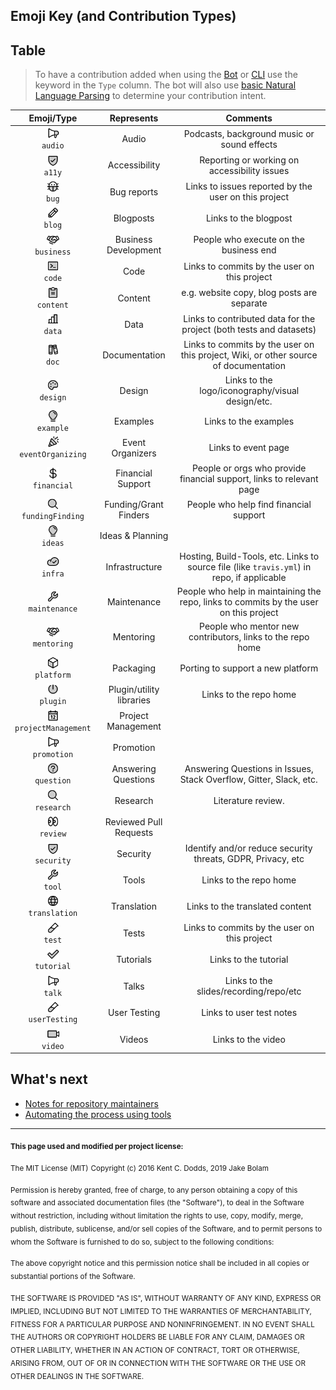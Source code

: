 ## Emoji Key (and Contribution Types)

## Table

> To have a contribution added when using the [Bot](https://github.com/all-contributors/all-contributors/blob/main/docs/bot/overview.md) or [CLI](https://github.com/all-contributors/all-contributors/blob/main/docs/cli/overview.md) use the keyword in the `Type` column. The bot will also use [basic Natural Language Parsing](https://github.com/all-contributors/app/blob/main/lib/parse-comment.js) to determine your contribution intent.

Emoji/Type | Represents | Comments |
:---: | :---: | :---: |
<img src="../assets/icons/megaphone.svg" alt="Audio" width="20" height="20" style="vertical-align: middle;"> <br /> `audio` | Audio | Podcasts, background music or sound effects |
<img src="../assets/icons/shield-check.svg" alt="Accessibility" width="20" height="20" style="vertical-align: middle;"> <br /> `a11y` | Accessibility | Reporting or working on accessibility issues |
<img src="../assets/icons/bug.svg" alt="Bug reports" width="20" height="20" style="vertical-align: middle;"> <br /> `bug` | Bug reports | Links to issues reported by the user on this project |
<img src="../assets/icons/file-text.svg" alt="Blogposts" width="20" height="20" style="vertical-align: middle;"> <br /> `blog` | Blogposts | Links to the blogpost |
<img src="../assets/icons/handshake.svg" alt="Business Development" width="20" height="20" style="vertical-align: middle;"> <br /> `business` | Business Development | People who execute on the business end |
<img src="../assets/icons/terminal.svg" alt="Code" width="20" height="20" style="vertical-align: middle;"> <br /> `code` | Code | Links to commits by the user on this project |
<img src="../assets/icons/clipboard-text.svg" alt="Content" width="20" height="20" style="vertical-align: middle;"> <br /> `content` | Content | e.g. website copy, blog posts are separate |
<img src="../assets/icons/chart-bar.svg" alt="Data" width="20" height="20" style="vertical-align: middle;"> <br /> `data` | Data | Links to contributed data for the project (both tests and datasets) |
<img src="../assets/icons/books.svg" alt="Documentation" width="20" height="20" style="vertical-align: middle;"> <br /> `doc` | Documentation | Links to commits by the user on this project, Wiki, or other source of documentation |
<img src="../assets/icons/palette.svg" alt="Design" width="20" height="20" style="vertical-align: middle;"> <br /> `design` | Design | Links to the logo/iconography/visual design/etc. |
<img src="../assets/icons/lightbulb.svg" alt="Examples" width="20" height="20" style="vertical-align: middle;"> <br /> `example` | Examples | Links to the examples |
<img src="../assets/icons/party-popper.svg" alt="Event Organizers" width="20" height="20" style="vertical-align: middle;"> <br /> `eventOrganizing` | Event Organizers | Links to event page |
<img src="../assets/icons/currency-dollar.svg" alt="Financial Support" width="20" height="20" style="vertical-align: middle;"> <br /> `financial` | Financial Support | People or orgs who provide financial support, links to relevant page |
<img src="../assets/icons/magnifying-glass.svg" alt="Funding/Grant Finders" width="20" height="20" style="vertical-align: middle;"> <br /> `fundingFinding` | Funding/Grant Finders | People who help find financial support |
<img src="../assets/icons/lightbulb.svg" alt="Ideas & Planning" width="20" height="20" style="vertical-align: middle;"> <br /> `ideas` | Ideas & Planning | |
<img src="../assets/icons/server.svg" alt="Infrastructure" width="20" height="20" style="vertical-align: middle;"> <br /> `infra` | Infrastructure | Hosting, Build-Tools, etc. Links to source file (like `travis.yml`) in repo, if applicable |
<img src="../assets/icons/wrench.svg" alt="Maintenance" width="20" height="20" style="vertical-align: middle;"> <br /> `maintenance` | Maintenance | People who help in maintaining the repo, links to commits by the user on this project |
<img src="../assets/icons/handshake.svg" alt="Mentoring" width="20" height="20" style="vertical-align: middle;"> <br /> `mentoring` | Mentoring | People who mentor new contributors, links to the repo home |
<img src="../assets/icons/package.svg" alt="Packaging" width="20" height="20" style="vertical-align: middle;"> <br /> `platform` | Packaging | Porting to support a new platform |
<img src="../assets/icons/plug.svg" alt="Plugin/utility libraries" width="20" height="20" style="vertical-align: middle;"> <br /> `plugin` | Plugin/utility libraries | Links to the repo home |
<img src="../assets/icons/calendar.svg" alt="Project Management" width="20" height="20" style="vertical-align: middle;"> <br /> `projectManagement` | Project Management | |
<img src="../assets/icons/megaphone.svg" alt="Promotion" width="20" height="20" style="vertical-align: middle;"> <br /> `promotion` | Promotion | |
<img src="../assets/icons/question.svg" alt="Answering Questions" width="20" height="20" style="vertical-align: middle;"> <br /> `question` | Answering Questions | Answering Questions in Issues, Stack Overflow, Gitter, Slack, etc. |
<img src="../assets/icons/magnifying-glass.svg" alt="Research" width="20" height="20" style="vertical-align: middle;"> <br /> `research` | Research | Literature review. |
<img src="../assets/icons/eyes.svg" alt="Reviewed Pull Requests" width="20" height="20" style="vertical-align: middle;"> <br /> `review` | Reviewed Pull Requests | |
<img src="../assets/icons/shield-check.svg" alt="Security" width="20" height="20" style="vertical-align: middle;"> <br /> `security` | Security | Identify and/or reduce security threats, GDPR, Privacy, etc |
<img src="../assets/icons/wrench.svg" alt="Tools" width="20" height="20" style="vertical-align: middle;"> <br /> `tool` | Tools | Links to the repo home |
<img src="../assets/icons/globe.svg" alt="Translation" width="20" height="20" style="vertical-align: middle;"> <br /> `translation` | Translation | Links to the translated content |
<img src="../assets/icons/test-tube.svg" alt="Tests" width="20" height="20" style="vertical-align: middle;"> <br /> `test` | Tests | Links to commits by the user on this project |
<img src="../assets/icons/check.svg" alt="Tutorials" width="20" height="20" style="vertical-align: middle;"> <br /> `tutorial` | Tutorials | Links to the tutorial |
<img src="../assets/icons/megaphone.svg" alt="Talks" width="20" height="20" style="vertical-align: middle;"> <br /> `talk` | Talks | Links to the slides/recording/repo/etc |
<img src="../assets/icons/test-tube.svg" alt="User Testing" width="20" height="20" style="vertical-align: middle;"> <br /> `userTesting` | User Testing | Links to user test notes |
<img src="../assets/icons/video-camera.svg" alt="Videos" width="20" height="20" style="vertical-align: middle;"> <br /> `video` | Videos | Links to the video |

## What's next

- [Notes for repository maintainers](https://github.com/all-contributors/all-contributors/blob/main/docs/repository-maintainers.md)
- [Automating the process using tools](https://github.com/all-contributors/all-contributors/blob/main/docs/tooling.md)

---

<sub><b>This page used and modified per project license:</b></sub>

<sub>The MIT License (MIT)</sub>
<sub>Copyright (c) 2016 Kent C. Dodds, 2019 Jake Bolam</sub>

<sub>Permission is hereby granted, free of charge, to any person obtaining a copy
of this software and associated documentation files (the "Software"), to deal
in the Software without restriction, including without limitation the rights
to use, copy, modify, merge, publish, distribute, sublicense, and/or sell
copies of the Software, and to permit persons to whom the Software is
furnished to do so, subject to the following conditions:</sub>

<sub>The above copyright notice and this permission notice shall be included in all
copies or substantial portions of the Software.</sub>

<sub>THE SOFTWARE IS PROVIDED "AS IS", WITHOUT WARRANTY OF ANY KIND, EXPRESS OR
IMPLIED, INCLUDING BUT NOT LIMITED TO THE WARRANTIES OF MERCHANTABILITY,
FITNESS FOR A PARTICULAR PURPOSE AND NONINFRINGEMENT. IN NO EVENT SHALL THE
AUTHORS OR COPYRIGHT HOLDERS BE LIABLE FOR ANY CLAIM, DAMAGES OR OTHER
LIABILITY, WHETHER IN AN ACTION OF CONTRACT, TORT OR OTHERWISE, ARISING FROM,
OUT OF OR IN CONNECTION WITH THE SOFTWARE OR THE USE OR OTHER DEALINGS IN THE
SOFTWARE.</sub>
